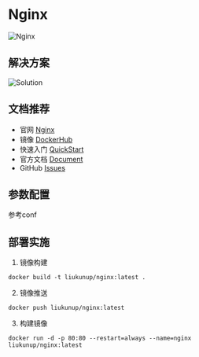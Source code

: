 # Nginx

![Nginx](https://www.nginx.com/wp-content/uploads/2020/06/NGINX-Logo-White-Endorsement-RGB.svg)

## 解决方案

![Solution](https://www.nginx.com/wp-content/uploads/2018/07/solutions-diagram.jpg)

## 文档推荐

* 官网 [Nginx](https://www.nginx.com/)
* 镜像 [DockerHub](https://hub.docker.com/_/nginx)
* 快速入门 [QuickStart](http://nginx.org/en/docs/beginners_guide.html)
* 官方文档 [Document](http://nginx.org/en/docs/)
* GitHub [Issues](https://github.com/nginxinc/docker-nginx/issues)

## 参数配置

参考conf

## 部署实施

1. 镜像构建

```shell
docker build -t liukunup/nginx:latest .
```

2. 镜像推送

```shell
docker push liukunup/nginx:latest
```

3. 构建镜像

```shell
docker run -d -p 80:80 --restart=always --name=nginx liukunup/nginx:latest 
```
